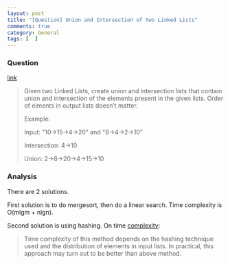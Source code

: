 ```yaml
---
layout: post
title: "[Question] Union and Intersection of two Linked Lists"
comments: true
category: General
tags: [  ]
---
```



### Question 

[link](http://www.geeksforgeeks.org/union-and-intersection-of-two-linked-lists/)

> Given two Linked Lists, create union and intersection lists that contain union and intersection of the elements present in the given lists. Order of elments in output lists doesn’t matter.
>
> Example:
>
> Input: "10->15->4->20" and "8->4->2->10"
>
> Intersection: 4->10
>
> Union: 2->8->20->4->15->10

### Analysis 

There are 2 solutions. 

First solution is to do mergesort, then do a linear search. Time complexity is O(mlgm + nlgn).

Second solution is using hashing. On time [complexity](http://www.geeksforgeeks.org/union-and-intersection-of-two-linked-lists/): 

> Time complexity of this method depends on the hashing technique used and the distribution of elements in input lists. In practical, this approach may turn out to be better than above method. 
